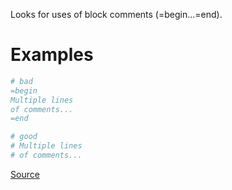 
Looks for uses of block comments (=begin...=end).

# Examples

```ruby
# bad
=begin
Multiple lines
of comments...
=end

# good
# Multiple lines
# of comments...
```

[Source](http://www.rubydoc.info/gems/rubocop/RuboCop/Cop/Style/BlockComments)